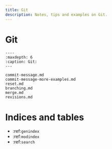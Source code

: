 ```yaml
---
title: Git
description: Notes, tips and examples on Git.
---
```


# Git

```{toctree}
----
:maxdepth: 6
:caption: Git:
---

commit-message.md
commit-message-more-examples.md
reset.md
branching.md
merge.md
revisions.md
```

Indices and tables
==================

* :ref:`genindex`
* :ref:`modindex`
* :ref:`search`
